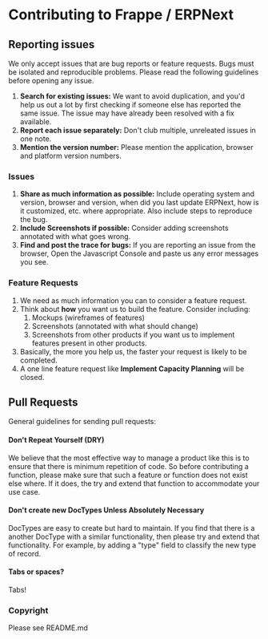 # Contributing to Frappe / ERPNext

## Reporting issues

We only accept issues that are bug reports or feature requests. Bugs must be isolated and reproducible problems. Please read the following guidelines before opening any issue.

1. **Search for existing issues:** We want to avoid duplication, and you'd help us out a lot by first checking if someone else has reported the same issue. The issue may have already been resolved with a fix available.
1. **Report each issue separately:** Don't club multiple, unreleated issues in one note.
1. **Mention the version number:** Please mention the application, browser and platform version numbers.

### Issues

1. **Share as much information as possible:** Include operating system and version, browser and version, when did you last update ERPNext, how is it customized, etc. where appropriate. Also include steps to reproduce the bug.
1. **Include Screenshots if possible:** Consider adding screenshots annotated with what goes wrong.
1. **Find and post the trace for bugs:** If you are reporting an issue from the browser, Open the Javascript Console and paste us any error messages you see.


### Feature Requests

1. We need as much information you can to consider a feature request. 
1. Think about **how** you want us to build the feature. Consider including:
	1. Mockups (wireframes of features)
	1. Screenshots (annotated with what should change)
	1. Screenshots from other products if you want us to implement features present in other products.
1. Basically, the more you help us, the faster your request is likely to be completed.
1. A one line feature request like **Implement Capacity Planning** will be closed.

## Pull Requests

General guidelines for sending pull requests:

#### Don't Repeat Yourself (DRY)

We believe that the most effective way to manage a product like this is to ensure that
there is minimum repetition of code. So before contributing a function, please make sure
that such a feature or function does not exist else where. If it does, the try and extend
that function to accommodate your use case.

#### Don't create new DocTypes Unless Absolutely Necessary

DocTypes are easy to create but hard to maintain. If you find that there is a another DocType with a similar functionality, then please try and extend that functionality. For example, by adding a "type" field to classify the new type of record.

#### Tabs or spaces?

Tabs!

### Copyright

Please see README.md
